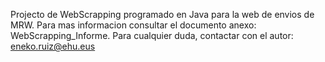 Projecto de WebScrapping programado en Java para la web de envios de MRW. Para mas informacion consultar el documento anexo: WebScrapping_Informe. Para cualquier duda, contactar con el autor: eneko.ruiz@ehu.eus
